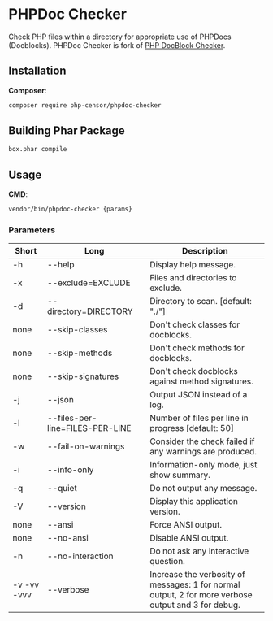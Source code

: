 # PHPDoc Checker

Check PHP files within a directory for appropriate use of PHPDocs (Docblocks). PHPDoc Checker is fork of 
[PHP DocBlock Checker](https://github.com/Block8/php-docblock-checker). 

## Installation
**Composer**:<br>

```bash
composer require php-censor/phpdoc-checker
```

## Building Phar Package

```bash
box.phar compile
```

## Usage
**CMD**:<br>

```bash
vendor/bin/phpdoc-checker {params}
```

### Parameters

Short | Long | Description
------------ | ------------- | -----------
-h | --help | Display help message.
-x | --exclude=EXCLUDE | Files and directories to exclude.
-d | --directory=DIRECTORY | Directory to scan. [default: "./"]
none | --skip-classes | Don't check classes for docblocks.
none | --skip-methods | Don't check methods for docblocks.
none | --skip-signatures | Don't check docblocks against method signatures.
-j | --json | Output JSON instead of a log.
-l | --files-per-line=FILES-PER-LINE | Number of files per line in progress [default: 50]
-w | --fail-on-warnings | Consider the check failed if any warnings are produced.
-i | --info-only | Information-only mode, just show summary.
-q | --quiet | Do not output any message.
-V | --version | Display this application version.
none | --ansi | Force ANSI output.
none | --no-ansi | Disable ANSI output.
-n | --no-interaction | Do not ask any interactive question.
-v -vv -vvv | --verbose | Increase the verbosity of messages: 1 for normal output, 2 for more verbose output and 3 for debug.
